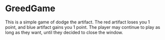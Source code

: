 # GreedGame

This is a simple game of dodge the artifact. The red artifact loses you 1 point, and blue artifact gains you 1 point. The player may continue to play as long as they 
want, until they decided to close the window. 
